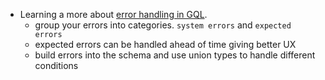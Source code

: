 ---
---

- Learning a more about [error handling in GQL](https://www.youtube.com/watch?v=RDNTP66oY2o&t=583s).
  - group your errors into categories. `system errors` and `expected errors`
  - expected errors can be handled ahead of time giving better UX
  - build errors into the schema and use union types to handle different conditions
